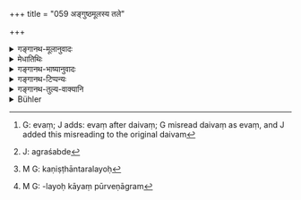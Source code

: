 +++
title = "059 अङ्गुष्ठमूलस्य तले"

+++

<details><summary>गङ्गानथ-मूलानुवादः</summary>

The part of the palm at the root of the thumb they call ‘the receptacle dedicated to Brahmā’; that which is at the root of the finger ‘Sacred to Prajāpati’; that on the finger-tops ‘dedicated to the Gods’; and that which is below these two ‘dedicated to the Pitṛs.’—(59)


kāyaṃ kaviṣṭakāmūle tīrthamūktammanīṣibhiḥ 
aṅguṣṭhamūle ca tathā prājāpatyaṃ vica?ṇai | 
aṅgus?yagre sthitaṃ daivaṃ piś?yaṃ tarjanimūlake |
</details>

<details><summary>मेधातिथिः</summary>

**अङ्गुष्ठस्य मूलम्** अधोभागः । तस्य **तल**प्रदेशो **ब्राह्मं तीर्थम्** । हस्ताभ्यन्तरं तलम् आह । महारेखान्तम् अभिमुखम् आत्मनो ब्राह्मं हस्तमध्ये । अङ्गुलीनां मूले दण्डरेखाया ऊर्ध्वं **कायम्** । अग्रे अङ्गुलीनां **दैवम्**[^२१३] । उपसर्जनीभूतो ऽपि मूले अङ्गुलिशब्दः सापेक्षत्वाद् अग्रशब्दस्य[^२१४] संबध्यते । **पित्र्यं तयोर् अधः** । अत्रापि गुणीभूतस्याङ्गुलीशब्दस्याङ्गुष्टस्य च संबन्धः । प्रदेशिनी चात्राङ्गुलिर् विवक्षिता । तयोर् अध अन्तरं पित्र्यम् । स्मृत्यन्तरशिष्टप्रसिद्धिसामर्थ्याद् एवं व्याख्यायते, यथाश्रुतान्वयासंभवात् । यथा च शङ्खः- "अङ्गुष्ठस्याधरतः प्राग् अग्रायाश् च रेखाया ब्राह्मं तीर्थम्, प्रदेशिन्यङ्गुष्ठयोर् अन्तरा पित्र्यम्, कनिष्ठातलयोः[^२१५] पूर्वेणा पर्वण् कायम्, अग्रम्[^२१६] अङ्गुलीनां दैविकम्" इति ॥ २.५९ ॥


[^२१६]:
     M G: -layoḥ kāyaṃ pūrveṇāgram 


[^२१५]:
     M G: kaṇiṣṭhāntaralayoḥ


[^२१४]:
     J: agraśabde


[^२१३]:
     G: evaṃ; J adds: evaṃ after daivaṃ; G misread daivaṃ as evaṃ, and J added this misreading to the original daivam
</details>

<details><summary>गङ्गानथ-भाष्यानुवादः</summary>

The ‘root’ of the thumb is its lower part; and the part, of the hand just below that root is the ‘receptacle dedicated to Brahmā.’—The term ‘*tala*’ stands for the inner part (the palm). That inner portion of the hand which extends up to the long palm-line and faces one’s own eyes is the part ‘dedicated to Brahmā.’

That at the root of the fingers, above the horizontal palmline is ‘dedicated to Prajāpati.’

‘*That on the tip of the fingers is dedicated to the Gods*’—Even though the term ‘*aṅguli*’ forms the subordinate factor in the compound (‘*aṅguli-mule*’), yet it is construed with the term ‘*agre*,’ for the simple reason that this latter is a relative term (and hence stands in need of a correlative).

‘*That below these two is dedicated to the Pitṛs*.’—This also is to be construed with the terms ‘*aṅguli*’ and ‘*aṅguṣṭha*,’ though both of these form subordinate factors in the two compounds. The ‘finger’ meant here is the index-finger. Hence it is the part below the thumb and the index-finger which is ‘dedicated to the Pitṛs.’

We interpret the text in this manner on the strength of what is prescribed in other Smṛtis, and also upon that of the practices of cultured people; specially as no sense could be got out of the words as they stand. Says Śaṅkha—‘Below the thumb and behind the first palm-line is the receptacle dedicated to Brahmā; that between the thumb and the index-finger is dedicated to the Pitṛs; that below the little finger is dedicated to Prajāpati, that at the tip of the fingers is dedicated to the Gods.’—(59)
</details>

<details><summary>गङ्गानथ-टिप्पन्यः</summary>

‘*Aṅgulimūle*’—‘at the base of the little finger’ (Kullūka, Nārāyaṇa and
Rāghavānanda);—‘at the base of the fingers’ (Medhātithi and Nandana)

*Medhātithi* (p. 101,1. 8)—‘*Tathā ca Śaṅkhaḥ*’—Though Medhātithi
appears to be quoting the very words of *Śaṅkha*, the actual passage
from Śaṅkha reads as follows:—

> kāyaṃ kaviṣṭakāmūle tīrthamūktammanīṣibhiḥ  
> aṅguṣṭhamūle ca tathā prājāpatyaṃ vica?ṇai \|  
> aṅgus?yagre sthitaṃ daivaṃ piś?yaṃ tarjanimūlake \|

Here ‘*Kāya*’ is distinguished from ‘*Prājāpatya*’ *Vīramitrodaya* also
cites Medhātithi as quoting Śaṅkha’s text.

This verse is quoted in *Vīramitrodaya* (Āhnika, p. 77), which offers
the following explanation—‘*anguṣṭhamūla*’ means the lower part of the
thumb; and on the palm-side of this is the ‘*Brāhma-tīrtha*.’ ‘*Tala*’
is the *palm*; and that part of the palm which extends from the base of
the thumb to the first long line in it constitutes the
‘*Brāhma-tīrtha*’; and the part which lies between the base of the
fingers and the long line parallel to them is the ‘*Kāya-tīrtha*’;—and
at the tip of the fingers lies the ‘*Daiva-tīrtha*.’—The term ‘*agre*’
is to be construed with ‘*aṅguli*,’ which is the predominant factor in
the compound ‘*aṅgulimūle*.’—‘*Pitryam tayoradhaḥ*.’—Here also ‘*tayoḥ*’
stands for the two terms ‘*aṅguli*’ and ‘*aṅguṣṭha*’; and the particular
‘*aṅguli*’ or ‘finger’ meant here is the ‘*fore-finger*; so that the
‘*Pitrya-tīrtha*’ would be ‘below’ the thumb and the forefinger.—The
words of the text as they stand, if taken literally, do not yield any
sense; that is why recourse has been taken to the more or less indirect
construction, as explained above.
</details>

<details><summary>गङ्गानथ-तुल्य-वाक्यानि</summary>

**(Verses 58-59)  
**

See Comparative notes for [Verse
2.58].
</details>

<details><summary>Bühler</summary>

059	They call (the part) at the root of the thumb the tirtha sacred to Brahman, that at the root of the (little) finger (the tirtha) sacred to Ka (Pragapati), (that) at the tips (of the fingers, the tirtha) sacred to the gods, and that below (between the index and the thumb, the tirtha) sacred to the manes.
</details>

